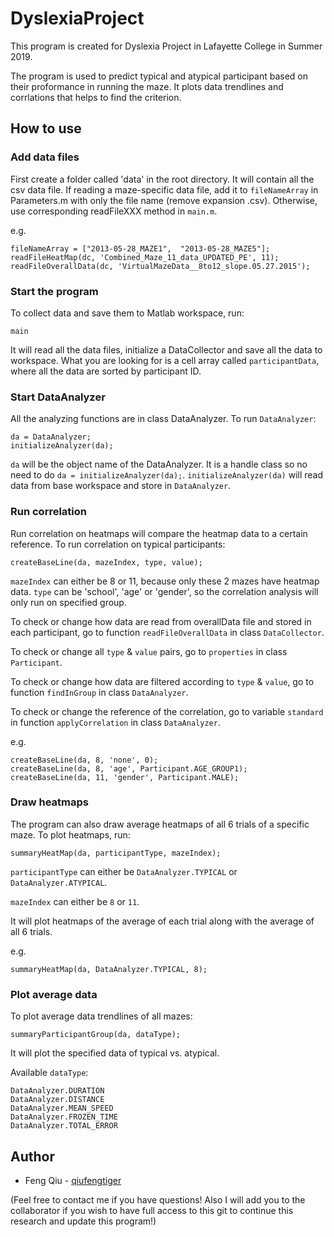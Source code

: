 # DyslexiaProject
This program is created for Dyslexia Project in Lafayette College in Summer 2019.

The program is used to predict typical and atypical participant based on their proformance in running the maze. It plots data trendlines and corrlations that helps to find the criterion.

## How to use
### Add data files
First create a folder called 'data' in the root directory. It will contain all the csv data file. 
If reading a maze-specific data file, add it to `fileNameArray` in Parameters.m with only the file name (remove expansion .csv). Otherwise, use corresponding readFileXXX method in `main.m`. 

e.g.
```
fileNameArray = ["2013-05-28_MAZE1",  "2013-05-28_MAZE5"];
readFileHeatMap(dc, 'Combined_Maze_11_data_UPDATED_PE', 11);
readFileOverallData(dc, 'VirtualMazeData__8to12_slope.05.27.2015');
```

### Start the program
To collect data and save them to Matlab workspace, run:
```
main
```` 
It will read all the data files, initialize a DataCollector and save all the data to workspace. 
What you are looking for is a cell array called `participantData`, where all the data are sorted by participant ID. 

### Start DataAnalyzer
All the analyzing functions are in class DataAnalyzer. To run `DataAnalyzer`:
```
da = DataAnalyzer;
initializeAnalyzer(da);
```
`da` will be the object name of the DataAnalyzer. It is a handle class so no need to do `da = initializeAnalyzer(da);`. 
`initializeAnalyzer(da)` will read data from base workspace and store in `DataAnalyzer`.

### Run correlation
Run correlation on heatmaps will compare the heatmap data to a certain reference. To run correlation on typical participants:
```
createBaseLine(da, mazeIndex, type, value);
```
`mazeIndex` can either be 8 or 11, because only these 2 mazes have heatmap data. `type` can be 'school', 'age' or 'gender', so the correlation analysis will only run on specified group.

To check or change how data are read from overallData file and stored in each participant, 
go to function `readFileOverallData` in class `DataCollector`.

To check or change all `type` & `value` pairs, go to `properties` in class `Participant`.

To check or change how data are filtered according to `type` & `value`, go to function `findInGroup` in class `DataAnalyzer`.

To check or change the reference of the correlation, go to variable `standard` in function `applyCorrelation` in class `DataAnalyzer`. 

e.g.

```
createBaseLine(da, 8, 'none', 0);
createBaseLine(da, 8, 'age', Participant.AGE_GROUP1);
createBaseLine(da, 11, 'gender', Participant.MALE);
```

### Draw heatmaps
The program can also draw average heatmaps of all 6 trials of a specific maze.
To plot heatmaps, run:
```
summaryHeatMap(da, participantType, mazeIndex);
```
`participantType` can either be `DataAnalyzer.TYPICAL` or `DataAnalyzer.ATYPICAL`.

`mazeIndex` can either be `8` or `11`.

It will plot heatmaps of the average of each trial along with the average of all 6 trials.

e.g.
```
summaryHeatMap(da, DataAnalyzer.TYPICAL, 8);
```

### Plot average data
To plot average data trendlines of all mazes:
```
summaryParticipantGroup(da, dataType);
```

It will plot the specified data of typical vs. atypical.

Available `dataType`:

```
DataAnalyzer.DURATION
DataAnalyzer.DISTANCE
DataAnalyzer.MEAN_SPEED
DataAnalyzer.FROZEN_TIME
DataAnalyzer.TOTAL_ERROR
```

## Author
* Feng Qiu - [qiufengtiger](https://github.com/qiufengtiger)

(Feel free to contact me if you have questions! Also I will add you to the collaborator if you wish to have full access to this git to continue this research and update this program!)
